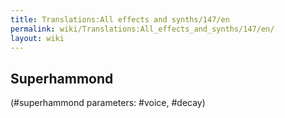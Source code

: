 ```yaml
---
title: Translations:All effects and synths/147/en
permalink: wiki/Translations:All_effects_and_synths/147/en/
layout: wiki
---
```


## Superhammond

(\#superhammond parameters: \#voice, \#decay)
